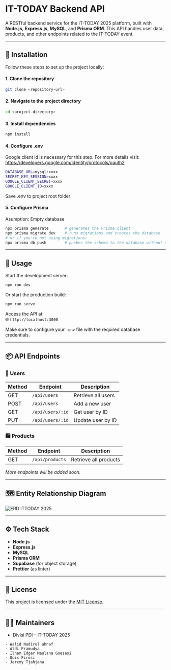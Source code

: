 # IT-TODAY Backend API

A RESTful backend service for the IT-TODAY 2025 platform, built with **Node.js**, **Express.js**, **MySQL**, and **Prisma ORM**. This API handles user data, products, and other endpoints related to the IT-TODAY event.

---

## 🚀 Installation

Follow these steps to set up the project locally: 


#### 1. Clone the repository
```bash
git clone <repository-url>
```

#### 2. Navigate to the project directory
```bash
cd <project-directory>
```

#### 3. Install dependencies
```bash
npm install
```

#### 4. Configure .env
Google client id is necessary for this step. For more details visit: https://developers.google.com/identity/protocols/oauth2
```bash
DATABASE_URL=mysql:xxxx  
SECRET_KEY_SESSION=xxxx 
GOOGLE_CLIENT_SECRET=xxxx
GOOGLE_CLIENT_ID=xxxx
```
Save .env to project root folder
#### 5. Configure Prisma
Asumption: Empty database
```bash
npx prisma generate       # generates the Prisma client
npx prisma migrate dev    # runs migrations and creates the database
# or if you're not using migrations:
npx prisma db push        # pushes the schema to the database without migrations
```
---

## 🧪 Usage

Start the development server:

```bash
npm run dev
```

Or start the production build:

```bash
npm run serve
```

Access the API at:  
🌐 `http://localhost:3000`

Make sure to configure your `.env` file with the required database credentials.

---

## 📦 API Endpoints

### 🔐 Users

| Method | Endpoint         | Description        |
| ------ | ---------------- | ------------------ |
| GET    | `/api/users`     | Retrieve all users |
| POST   | `/api/users`     | Add a new user     |
| GET    | `/api/users/:id` | Get user by ID     |
| PUT    | `/api/users/:id` | Update user by ID  |

### 🛍️ Products

| Method | Endpoint        | Description           |
| ------ | --------------- | --------------------- |
| GET    | `/api/products` | Retrieve all products |

_More endpoints will be added soon._

---

## 🗺️ Entity Relationship Diagram

![ERD ITTODAY 2025](https://github.com/user-attachments/assets/fe28b0cc-7612-4428-9c02-779fb133d91f)

---

## ⚙️ Tech Stack

- **Node.js**
- **Express.js**
- **MySQL**
- **Prisma ORM**
- **Supabase** (for object storage)
- **Prettier** (as linter)

---

## 📄 License

This project is licensed under the [MIT License](LICENSE).

---

## 👨‍💻 Maintainers

- Divisi PDI – IT-TODAY 2025

```
- Walid Nadirul ahnaf
- Aldi Pramudya
- Ilham Edgar Maulana Goesasi
- Qois Firosi
- Jeremy Tjahjana
```
